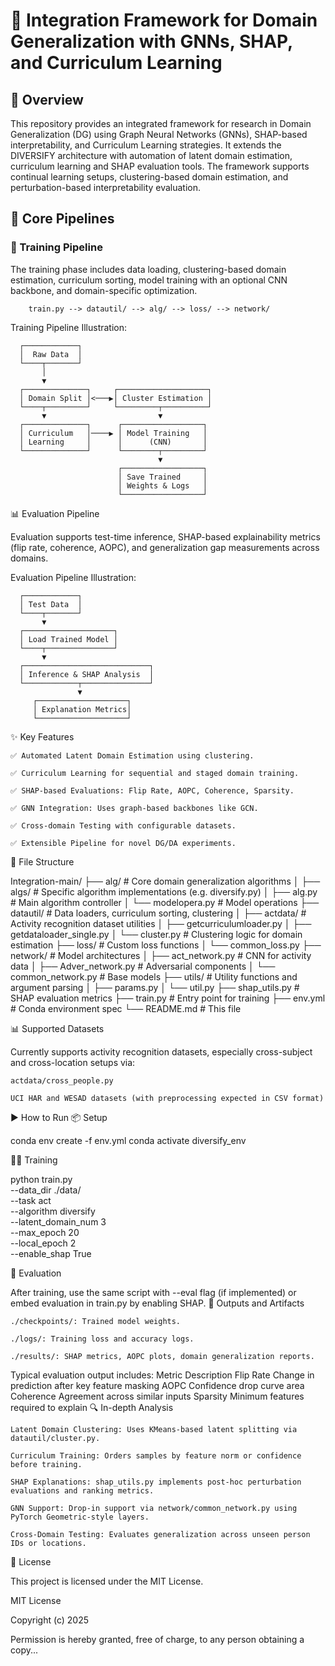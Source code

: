 # 🔬 Integration Framework for Domain Generalization with GNNs, SHAP, and Curriculum Learning

## 🧠 Overview

This repository provides an integrated framework for research in Domain Generalization (DG) using Graph Neural Networks (GNNs), SHAP-based interpretability, and Curriculum Learning strategies. It extends the DIVERSIFY architecture with automation of latent domain estimation, curriculum learning and SHAP evaluation tools. The framework supports continual learning setups, clustering-based domain estimation, and perturbation-based interpretability evaluation.

## 🚀 Core Pipelines

### 🔧 Training Pipeline

The training phase includes data loading, clustering-based domain estimation, curriculum sorting, model training with an optional CNN backbone, and domain-specific optimization.

        train.py --> datautil/ --> alg/ --> loss/ --> network/

Training Pipeline Illustration:

      ┌────────────┐
      │  Raw Data  │
      └────┬───────┘
           │
           ▼
      ┌──────────────┐     ┌────────────────────┐
      │ Domain Split │<───▶│ Cluster Estimation │
      └────┬─────────┘     └─────────┬──────────┘
           ▼                         ▼
      ┌──────────────┐      ┌──────────────────┐
      │ Curriculum   │────▶ │ Model Training   │
      │ Learning     │      │      (CNN)       │
      └──────────────┘      └────────┬─────────┘
                                     ▼
                            ┌──────────────────┐
                            │ Save Trained     │
                            │ Weights & Logs   │
                            └──────────────────┘

📊 Evaluation Pipeline

Evaluation supports test-time inference, SHAP-based explainability metrics (flip rate, coherence, AOPC), and generalization gap measurements across domains.

Evaluation Pipeline Illustration:

      ┌────────────┐
      │ Test Data  │
      └────┬───────┘
           ▼
      ┌────────────────────┐
      │ Load Trained Model │
      └────┬───────────────┘
           ▼
      ┌────────────────────────────┐
      │ Inference & SHAP Analysis  │
      └────────────┬───────────────┘
                   ▼
         ┌────────────────────┐
         │ Explanation Metrics│
         └────────────────────┘

✨ Key Features

    ✅ Automated Latent Domain Estimation using clustering.

    ✅ Curriculum Learning for sequential and staged domain training.

    ✅ SHAP-based Evaluations: Flip Rate, AOPC, Coherence, Sparsity.

    ✅ GNN Integration: Uses graph-based backbones like GCN.

    ✅ Cross-domain Testing with configurable datasets.

    ✅ Extensible Pipeline for novel DG/DA experiments.

📁 File Structure

Integration-main/
├── alg/                        # Core domain generalization algorithms
│   ├── algs/                   # Specific algorithm implementations (e.g. diversify.py)
│   ├── alg.py                  # Main algorithm controller
│   └── modelopera.py           # Model operations
├── datautil/                   # Data loaders, curriculum sorting, clustering
│   ├── actdata/                # Activity recognition dataset utilities
│   ├── getcurriculumloader.py
│   ├── getdataloader_single.py
│   └── cluster.py              # Clustering logic for domain estimation
├── loss/                       # Custom loss functions
│   └── common_loss.py
├── network/                    # Model architectures
│   ├── act_network.py          # CNN for activity data
│   ├── Adver_network.py        # Adversarial components
│   └── common_network.py       # Base models
├── utils/                      # Utility functions and argument parsing
│   ├── params.py
│   └── util.py
├── shap_utils.py               # SHAP evaluation metrics
├── train.py                    # Entry point for training
├── env.yml                     # Conda environment spec
└── README.md                   # This file

📊 Supported Datasets

Currently supports activity recognition datasets, especially cross-subject and cross-location setups via:

    actdata/cross_people.py

    UCI HAR and WESAD datasets (with preprocessing expected in CSV format)

▶️ How to Run
📦 Setup

conda env create -f env.yml
conda activate diversify_env

🏋️‍♂️ Training

python train.py \
  --data_dir ./data/ \
  --task act \
  --algorithm diversify \
  --latent_domain_num 3 \
  --max_epoch 20 \
  --local_epoch 2 \
  --enable_shap True

🧪 Evaluation

After training, use the same script with --eval flag (if implemented) or embed evaluation in train.py by enabling SHAP.
📂 Outputs and Artifacts

    ./checkpoints/: Trained model weights.

    ./logs/: Training loss and accuracy logs.

    ./results/: SHAP metrics, AOPC plots, domain generalization reports.

Typical evaluation output includes:
Metric	Description
Flip Rate	Change in prediction after key feature masking
AOPC	Confidence drop curve area
Coherence	Agreement across similar inputs
Sparsity	Minimum features required to explain
🔍 In-depth Analysis

    Latent Domain Clustering: Uses KMeans-based latent splitting via datautil/cluster.py.

    Curriculum Training: Orders samples by feature norm or confidence before training.

    SHAP Explanations: shap_utils.py implements post-hoc perturbation evaluations and ranking metrics.

    GNN Support: Drop-in support via network/common_network.py using PyTorch Geometric-style layers.

    Cross-Domain Testing: Evaluates generalization across unseen person IDs or locations.

📜 License

This project is licensed under the MIT License.

MIT License

Copyright (c) 2025

Permission is hereby granted, free of charge, to any person obtaining a copy...
